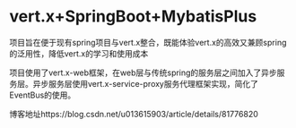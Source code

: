 # vert.x+SpringBoot+MybatisPlus

项目旨在便于现有spring项目与vert.x整合，既能体验vert.x的高效又兼顾spring的泛用性，降低vert.x的学习和使用成本

项目使用了vert.x-web框架，在web层与传统spring的服务层之间加入了异步服务层。异步服务层使用vert.x-service-proxy服务代理框架实现，简化了EventBus的使用。

博客地址https://blog.csdn.net/u013615903/article/details/81776820